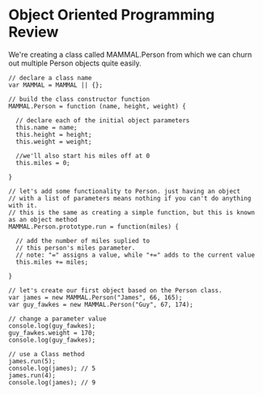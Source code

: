 # Object Oriented Programming Review

We're creating a class called MAMMAL.Person from which we can churn out multiple Person objects quite easily.

    // declare a class name
    var MAMMAL = MAMMAL || {};
    
    // build the class constructor function
    MAMMAL.Person = function (name, height, weight) {
    
      // declare each of the initial object parameters
      this.name = name;
      this.height = height;
      this.weight = weight;
      
      //we'll also start his miles off at 0
      this.miles = 0;
      
    }
    
    // let's add some functionality to Person. just having an object 
    // with a list of parameters means nothing if you can't do anything with it.
    // this is the same as creating a simple function, but this is known as an object method
    MAMMAL.Person.prototype.run = function(miles) {
      
      // add the number of miles suplied to 
      // this person's miles parameter.
      // note: "=" assigns a value, while "+=" adds to the current value
      this.miles += miles;
      
    }
    
    // let's create our first object based on the Person class.
    var james = new MAMMAL.Person("James", 66, 165);
    var guy_fawkes = new MAMMAL.Person("Guy", 67, 174);
    
    // change a parameter value
    console.log(guy_fawkes);
    guy_fawkes.weight = 170;
    console.log(guy_fawkes);
    
    // use a Class method
    james.run(5);
    console.log(james); // 5
    james.run(4);
    console.log(james); // 9

